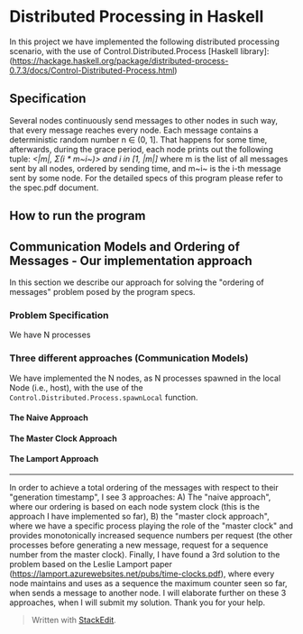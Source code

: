 ﻿# Distributed Processing in Haskell

In this project we have implemented the following distributed processing scenario, with the use of Control.Distributed.Process [Haskell library]:(https://hackage.haskell.org/package/distributed-process-0.7.3/docs/Control-Distributed-Process.html)

## Specification
Several nodes continuously send messages to other nodes in such way, that every message reaches every node.  Each message contains a deterministic random number n ∈ (0, 1]. That happens for some time, afterwards, during the grace period, each node prints out the following tuple: 
*<|m|, Σ(i * m~i~)> and i in [1, |m|]*
where m is the list of all messages sent by all nodes, ordered by sending time,
and m~i~ is the i-th message sent by some node. 
For the detailed specs of this program please refer to the spec.pdf document.

## How to run the program

## Communication Models and Ordering of Messages - Our implementation approach
In this section we describe our approach for solving the "ordering of messages" problem posed by the program specs.
### Problem Specification
We have N processes 
### Three different approaches  (Communication Models)
We have implemented the N nodes, as N processes spawned in the local Node (i.e., host), with the use of the `Control.Distributed.Process.spawnLocal`
function.
#### The Naive Approach
#### The Master Clock Approach
#### The Lamport Approach
----
In order to achieve a total ordering of the messages with respect to their "generation timestamp", I see 3 approaches: A) The "naive approach", where  our ordering is based on each node system clock (this is the approach I have implemented so far), B) the "master clock approach", where we have a specific process playing the role of the "master clock" and provides monotonically increased sequence numbers per request (the other processes before generating a new message, request for a sequence number from the master clock). Finally, I have found a 3rd solution to the problem based on the Leslie Lamport paper (https://lamport.azurewebsites.net/pubs/time-clocks.pdf), where every node maintains and uses as a sequence the maximum counter seen so far, when sends a message to another node. I will elaborate further on these 3 approaches, when I will submit my solution. Thank you for your help.

> Written with [StackEdit](https://stackedit.io/).
